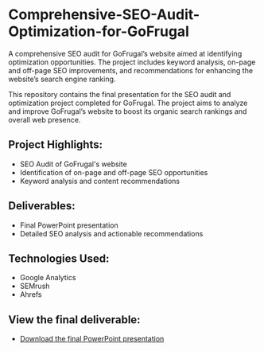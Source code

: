 # Comprehensive-SEO-Audit-Optimization-for-GoFrugal
A comprehensive SEO audit for GoFrugal’s website aimed at identifying optimization opportunities. The project includes keyword analysis, on-page and off-page SEO improvements, and recommendations for enhancing the website’s search engine ranking.

This repository contains the final presentation for the SEO audit and optimization project completed for GoFrugal. The project aims to analyze and improve GoFrugal’s website to boost its organic search rankings and overall web presence.

## Project Highlights:
- SEO Audit of GoFrugal's website
- Identification of on-page and off-page SEO opportunities
- Keyword analysis and content recommendations

## Deliverables:
- Final PowerPoint presentation
- Detailed SEO analysis and actionable recommendations

## Technologies Used:
- Google Analytics
- SEMrush
- Ahrefs

## View the final deliverable:
- [Download the final PowerPoint presentation](https://github.com/rajmurt/Comprehensive-SEO-Audit-Optimization-for-GoFrugal/blob/cfbb19596cbf2b45d1da2e5ea3d589a25cb739dd/Comprehensive-SEO-Audit-Optimization-for-GoFrugal.pptx)
